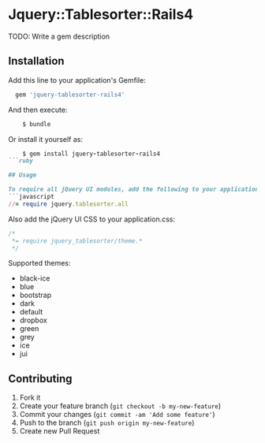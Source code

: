 # Jquery::Tablesorter::Rails4

TODO: Write a gem description

## Installation

Add this line to your application's Gemfile:

```ruby
  gem 'jquery-tablesorter-rails4'
```

And then execute:
```ruby
    $ bundle
```

Or install it yourself as:
```ruby
    $ gem install jquery-tablesorter-rails4
```ruby

## Usage

To require all jQuery UI modules, add the following to your application.js:
```javascript
//= require jquery.tablesorter.all
```

Also add the jQuery UI CSS to your application.css:

```css
/*
 *= require jquery_tablesorter/theme.*
 */
```
Supported themes:
* black-ice
* blue
* bootstrap
* dark
* default
* dropbox
* green
* grey
* ice
* jui

## Contributing

1. Fork it
2. Create your feature branch (`git checkout -b my-new-feature`)
3. Commit your changes (`git commit -am 'Add some feature'`)
4. Push to the branch (`git push origin my-new-feature`)
5. Create new Pull Request
